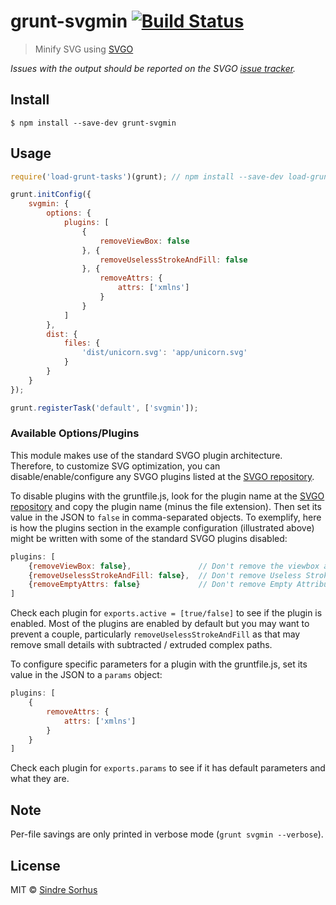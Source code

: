 # grunt-svgmin [![Build Status](https://travis-ci.org/sindresorhus/grunt-svgmin.svg?branch=master)](https://travis-ci.org/sindresorhus/grunt-svgmin)

> Minify SVG using [SVGO](https://github.com/svg/svgo)

*Issues with the output should be reported on the SVGO [issue tracker](https://github.com/svg/svgo/issues).*


## Install

```
$ npm install --save-dev grunt-svgmin
```


## Usage

```js
require('load-grunt-tasks')(grunt); // npm install --save-dev load-grunt-tasks

grunt.initConfig({
	svgmin: {
		options: {
			plugins: [
				{
					removeViewBox: false
				}, {
					removeUselessStrokeAndFill: false
				}, {
					removeAttrs: {
						attrs: ['xmlns']
					}
				}
			]
		},
		dist: {
			files: {
				'dist/unicorn.svg': 'app/unicorn.svg'
			}
		}
	}
});

grunt.registerTask('default', ['svgmin']);
```


### Available Options/Plugins

This module makes use of the standard SVGO plugin architecture. Therefore, to customize SVG optimization, you can disable/enable/configure any SVGO plugins listed at the [SVGO repository](https://github.com/svg/svgo/tree/master/plugins).

To disable plugins with the gruntfile.js, look for the plugin name at the [SVGO repository](https://github.com/svg/svgo/tree/master/plugins) and copy the plugin name (minus the file extension). Then set its value in the JSON to `false` in comma-separated objects. To exemplify, here is how the plugins section in the example configuration (illustrated above) might be written with some of the standard SVGO plugins disabled:

```js
plugins: [
	{removeViewBox: false},               // Don't remove the viewbox atribute from the SVG
	{removeUselessStrokeAndFill: false},  // Don't remove Useless Strokes and Fills
	{removeEmptyAttrs: false}             // Don't remove Empty Attributes from the SVG
]
```

Check each plugin for `exports.active = [true/false]` to see if the plugin is enabled. Most of the plugins are enabled by default but you may want to prevent a couple, particularly `removeUselessStrokeAndFill` as that may remove small details with subtracted / extruded complex paths.

To configure specific parameters for a plugin with the gruntfile.js, set its value in the JSON to a `params` object:

```js
plugins: [
	{
		removeAttrs: {
			attrs: ['xmlns']
		}
	}
]
```

Check each plugin for `exports.params` to see if it has default parameters and what they are.


## Note

Per-file savings are only printed in verbose mode (`grunt svgmin --verbose`).


## License

MIT © [Sindre Sorhus](https://sindresorhus.com)

